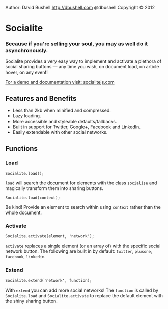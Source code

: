 Author: David Bushell http://dbushell.com @dbushell
Copyright © 2012

# Socialite

### Because if you're selling your soul, you may as well do it asynchronously.

Socialite provides a very easy way to implement and activate a plethora of social sharing buttons — any time you wish, on document load, on article hover, on any event!

[For a demo and documentation visit: socialitejs.com](http://www.socialitejs.com/)

## Features and Benefits

* Less than 2kb when minified and compressed.
* Lazy loading.
* More accessible and styleable defaults/fallbacks.
* Built in support for Twitter, Google+, Facebook and LinkedIn.
* Easily extendable with other social networks.

## Functions

### Load

	Socialite.load();

`load` will search the document for elements with the class `socialise` and magically transform them into sharing buttons.

	Socialite.load(context);

Be kind! Provide an element to search within using `context` rather than the whole document.

### Activate

	Socialite.activate(element, 'network');

`activate` replaces a single element (or an array of) with the specific social network button. The following are built in by default: `twitter`, `plusone`, `facebook`, `linkedin`.

### Extend

	Socialite.extend('network', function);

With `extend` you can add more social networks! The `function` is called by `Socialite.load` and `Socialite.activate` to replace the default element with the shiny sharing button. 
